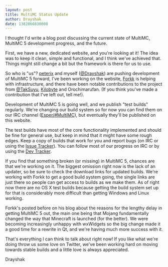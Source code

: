 ```yaml
---
layout: post
title: MultiMC Status Update
author: Drayshak
date: 1382866830000
---
```


I thought I'd write a blog post discussing the current state of MultiMC, MultiMC 5 development progress, and the future.

First, we have a new, dedicated website, and you're looking at it! The idea was to keep it clean, simple and functional, and I think we've achieved that. Things might still change a bit but the framework is there for us to use.

So who is "us"? [peterix](https://twitter.com/peterixxx) and myself ([@Drayshak](https://twitter.com/drayshak)) are pushing development of MultiMC 5 forward, I've been working on the website, [Forkk](https://twitter.com/forkk13) is helping with infrastructure, and there have been notable contributions to the project from [@TakSuyu](https://twitter.com/TakSuyu), [Kilobyte](https://twitter.com/Stiepen22) and Orochimarufan. (If you think you've made a contribution that I've left out, tell me!).

Development of MultiMC 5 is going well, and we publish "test builds" regularly. We're changing our build system so for now you can find them on our IRC channel ([Esper/#MultiMC](http://webchat.esper.net/?nick=&channels=MultiMC)), but eventually they'll be published on this website.

The test builds have most of the core functionality implemented and should be fine for general use, but keep in mind that it might have some rough edges. Keep a copy of builds that work for you and report bugs (on IRC or using the [Issue Tracker](http://multimc.myjetbrains.com/youtrack/issues)). You can follow most of our progress on IRC or by using the [Dev Tracker](https://www.pivotaltracker.com/s/projects/869353).

If you find that something broken (or missing) in MultiMC 5, chances are that we're working on it. The biggest omission right now is the lack of an updater, so be sure to check the download links for updated builds. We're working with Forkk to get a good build system going, the single links are just there so people can get access to builds as we make them. As of right now there are no OS X test builds because getting the build system set up for that is considerably more difficult than getting Windows and Linux working.

Forkk's posted before on his blog about the reasons for the lengthy delay in getting MultiMC 5 out, the main one being that Mojang fundamentally changed the way that Minecraft is launched (for the better). We were becoming increasingly unhappy with wxWidgets so the big change made it a good time for a rewrite in Qt, and we're having much more success with it.

That's everything I can think to talk about right now! If you like what we're doing throw us some love on Twitter, we've been working hard on moving towards stable builds and a little love is always appreciated.

Drayshak
